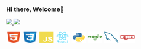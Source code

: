 ### Hi there, Welcome👋

 <div>
  <a href="https://github.com/pedrobissetti">
  <a href="https://github.com/pedrobissetti/github-readme-stats">
   <img height=180em src="https://github-readme-stats.vercel.app/api?username=pedrobissetti&layout=compact&theme=radical" />
  </a>
  <img height="180em" src="https://github-readme-stats.vercel.app/api/top-langs/?username=pedrobissetti&layout=compact&langs_count=7&theme=dracula"/>
</div>

<div style="display: inline_block"><br>
  <img align="center" alt="HTML 5" height="30" width="40" src="https://raw.githubusercontent.com/devicons/devicon/master/icons/html5/html5-original.svg">
  <img align="center" alt="CSS 3" height="30" width="40" src="https://raw.githubusercontent.com/devicons/devicon/master/icons/css3/css3-original.svg">
  <img align="center" alt="Javascript" height="30" width="40" src="https://raw.githubusercontent.com/devicons/devicon/master/icons/javascript/javascript-plain.svg">
  <img align="center" alt="React" height="30" width="40" src="https://raw.githubusercontent.com/devicons/devicon/master/icons/react/react-original-wordmark.svg">
  <img align="center" alt="Python" height="30" width="40" src="https://raw.githubusercontent.com/devicons/devicon/master/icons/python/python-original.svg">
  <img align="center" alt="Node JS" height="30" width="40" src="https://raw.githubusercontent.com/devicons/devicon/master/icons/nodejs/nodejs-plain-wordmark.svg">
  <img align="center" alt="Node JS" height="30" width="40" src="https://raw.githubusercontent.com/devicons/devicon/master/icons/mysql/mysql-original.svg">
  <img align="center" alt="Node JS" height="30" width="40" src="https://raw.githubusercontent.com/devicons/devicon/master/icons/npm/npm-original-wordmark.svg">
</div>
